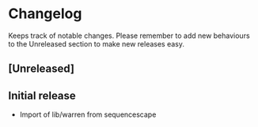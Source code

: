 # Changelog

Keeps track of notable changes. Please remember to add new behaviours to the
Unreleased section to make new releases easy.

## [Unreleased]
## Initial release

- Import of lib/warren from sequencescape
